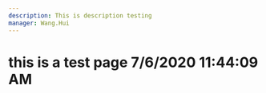 ```yaml
---
description: This is description testing
manager: Wang.Hui
---
```

# this is a test page 7/6/2020 11:44:09 AM